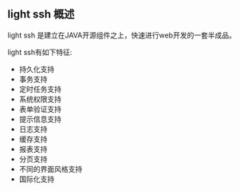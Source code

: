 ## light ssh 概述 ##

light ssh 是建立在JAVA开源组件之上，快速进行web开发的一套半成品。

light ssh有如下特征:
  * 持久化支持
  * 事务支持
  * 定时任务支持
  * 系统权限支持
  * 表单验证支持
  * 提示信息支持
  * 日志支持
  * 缓存支持
  * 报表支持
  * 分页支持
  * 不同的界面风格支持
  * 国际化支持